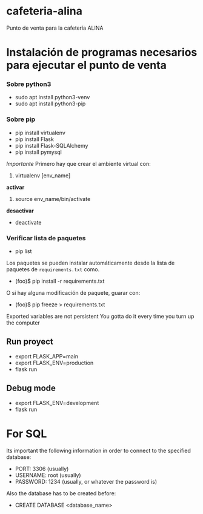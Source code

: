 # cafeteria-alina
Punto de venta para la cafetería ALINA


# Instalación de programas necesarios para ejecutar el punto de venta

### Sobre python3
- sudo apt install python3-venv
- sudo apt install python3-pip

### Sobre pip
- pip install virtualenv
- pip install Flask
- pip install Flask-SQLAlchemy
- pip install pymysql

*Importante* Primero hay que crear el ambiente virtual con:
1. virtualenv [env_name]

**activar**
1. source env_name/bin/activate

**desactivar**
- deactivate

### Verificar lista de paquetes
- pip list

Los paquetes se pueden instalar automáticamente desde la lista de paquetes de `requirements.txt` como.

- (foo)$ pip install -r requirements.txt

O si hay alguna modificación de paquete, guarar con:

- (foo)$ pip freeze > requirements.txt




Exported variables  are not persistent
You gotta do it every time you turn up the computer

## Run proyect
- export FLASK_APP=main
- export FLASK_ENV=production
- flask run

## Debug mode
- export FLASK_ENV=development
- flask run 


# For SQL
Its important the following information in order to connect to the specified database:
- PORT: 3306 (usually)
- USERNAME: root (usually)
- PASSWORD: 1234 (usually, or whatever the password is)

Also the database has to be created before:
- CREATE DATABASE <database_name> 

